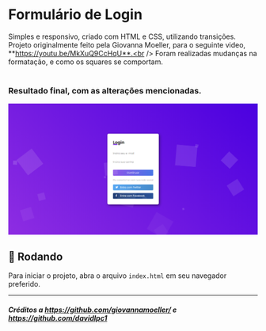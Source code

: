 # Formulário de Login

Simples e responsivo, criado com HTML e CSS, utilizando transições.<br />
Projeto originalmente feito pela Giovanna Moeller, para o seguinte video, **https://youtu.be/MkXuQ9CcHqU**.<br />
Foram realizadas mudanças na formatação, e como os squares se comportam.<br /><br/>


### Resultado final, com as alterações mencionadas.
<img src="assets/final com squares.png" alt="Web Version"/>

## 🚀 Rodando

Para iniciar o projeto, abra o arquivo `index.html` em seu navegador preferido.

---
##### Créditos a **https://github.com/giovannamoeller/** e **https://github.com/davidlpc1**
